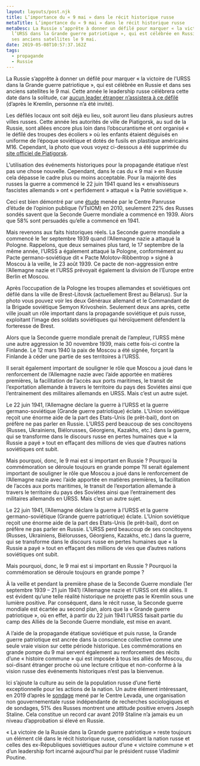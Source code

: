 ```yaml
---
layout: layouts/post.njk
title: L’importance du « 9 mai » dans le récit historique russe
metaTitle: L’importance du « 9 mai » dans le récit historique russe
metaDesc: La Russie s’apprête à donner un défilé pour marquer « la victoire de
  l’URSS dans la Grande guerre patriotique », qui est célébrée en Russie et dans
  ses anciens satellites le 9 mai.
date: 2019-05-08T10:57:37.162Z
tags:
  - propagande
  - Russie
---
```

La Russie s’apprête à donner un défilé pour marquer « la victoire de l’URSS dans la Grande guerre patriotique », qui est célébrée en Russie et dans ses anciens satellites le 9 mai. Cette année le leadership russe célébrera cette date dans la solitude, car [aucun leader étranger n’assistera à ce défilé](https://meduza.io/news/2019/04/29/inostrannye-lidery-ne-priedut-v-moskvu-na-parad-9-maya) (d’après le Kremlin, personne n’a été invité).

Les défilés locaux ont soit déjà eu lieu, soit auront lieu dans plusieurs autres villes russes. Cette année les autorités de ville de Piatigorsk, au sud de la Russie, sont allées encore plus loin dans l’obscurantisme et ont organisé « le défilé des troupes des écoliers » où les enfants étaient déguisés en uniforme de l’époque soviétique et dotés de fusils en plastique américains M16. Cependant, la photo que vous voyez ci-dessous a été supprimée du [site officiel de Piatigorsk](https://pyatigorsk.org/16693).

L’utilisation des événements historiques pour la propagande étatique n’est pas une chose nouvelle. Cependant, dans le cas du « 9 mai » en Russie cela dépasse le cadre plus ou moins acceptable. Pour la majorité des russes la guerre a commencé le 22 juin 1941 quand les « envahisseurs fascistes allemands » ont « perfidement » attaqué « la Patrie soviétique ».

Ceci est bien démontré par une [étude](https://wciom.ru/index.php?id=237&uid=1987) menée par le Centre Panrusse d’étude de l’opinion publique (VTsIOM) en 2010, seulement 22% des Russes sondés savent que la Seconde Guerre mondiale a commencé en 1939. Alors que 58% sont persuadés qu’elle a commencé en 1941.

Mais revenons aux faits historiques réels. La Seconde guerre mondiale a commencé le 1er septembre 1939 quand l’Allemagne nazie a attaqué la Pologne. Rappelons, que deux semaines plus tard, le 17 septembre de la même année, l’URSS a également attaqué la Pologne, conformément au Pacte germano-soviétique dit « Pacte Molotov-Ribbentrop » signé à Moscou à la veille, le 23 août 1939. Ce pacte de non-aggression entre l’Allemagne nazie et l’URSS prévoyait également la division de l’Europe entre Berlin et Moscou.

Après l’occupation de la Pologne les troupes allemandes et soviétiques ont défilé dans la ville de Brest-Litovsk (actuellement Brest au Bélarus). Sur la photo vous pouvez voir les deux Généraux allemand et le Commandant de la Brigade soviétique Semyon Krivoshein. Seulement deux ans après, cette ville jouait un rôle important dans la propagande soviétique et puis russe, exploitant l’image des soldats soviétiques qui héroïquement défendent la forteresse de Brest.

Alors que la Seconde guerre mondiale prenait de l’ampleur, l’URSS mène une autre aggression le 30 novembre 1939, mais cette fois-ci contre la Finlande. Le 12 mars 1940 la paix de Moscou a été signée, forçant la Finlande à céder une partie de ses territoires à l’URSS.

Il serait également important de souligner le rôle que Moscou a joué dans le renforcement de l’Allemagne nazie avec l’aide apportée en matières premières, la facilitation de l’accès aux ports maritimes, le transit de l’exportation allemande à travers le territoire du pays des Soviétes ainsi que l’entrainement des militaires allemands en URSS. Mais c’est un autre sujet.

Le 22 juin 1941, l’Allemagne déclare la guerre à l’URSS et la guerre germano-soviétique (Grande guerre patriotique) éclate. L’Union soviétique reçoit une énorme aide de la part des Etats-Unis (le prêt-bail), dont on préfère ne pas parler en Russie. L’URSS perd beaucoup de ses concitoyens (Russes, Ukrainiens, Biélorusses, Géorgiens, Kazakhs, etc.) dans la guerre, qui se transforme dans le discours russe en pertes humaines que « la Russie a payé » tout en effaçant des millions de vies que d’autres nations soviétiques ont subit.

Mais pourquoi, donc, le 9 mai est si important en Russie ? Pourquoi la commémoration se déroule toujours en grande pompe ?Il serait également important de souligner le rôle que Moscou a joué dans le renforcement de l’Allemagne nazie avec l’aide apportée en matières premières, la facilitation de l’accès aux ports maritimes, le transit de l’exportation allemande à travers le territoire du pays des Soviétes ainsi que l’entrainement des militaires allemands en URSS. Mais c’est un autre sujet.

Le 22 juin 1941, l’Allemagne déclare la guerre à l’URSS et la guerre germano-soviétique (Grande guerre patriotique) éclate. L’Union soviétique reçoit une énorme aide de la part des Etats-Unis (le prêt-bail), dont on préfère ne pas parler en Russie. L’URSS perd beaucoup de ses concitoyens (Russes, Ukrainiens, Biélorusses, Géorgiens, Kazakhs, etc.) dans la guerre, qui se transforme dans le discours russe en pertes humaines que « la Russie a payé » tout en effaçant des millions de vies que d’autres nations soviétiques ont subit.

Mais pourquoi, donc, le 9 mai est si important en Russie ? Pourquoi la commémoration se déroule toujours en grande pompe ?

À la veille et pendant la première phase de la Seconde Guerre mondiale (1er septembre 1939 – 21 juin 1941) l’Allemagne nazie et l’URSS ont été alliés. Il est évident qu’une telle réalité historique ne projette pas le Kremlin sous une lumière positive. Par conséquent, dans le récit russe, la Seconde guerre mondiale est écartée au second plan, alors que la « Grande guerre patriotique », où en effet, à partir du 22 juin 1941 l’URSS faisait partie du camp des Alliés de la Seconde Guerre mondiale, est mise en avant.

A l’aide de la propagande étatique soviétique et puis russe, la Grande guerre patriotique est ancrée dans la conscience collective comme une seule vraie vision sur cette période historique. Les commémorations en grande pompe du 9 mai servent également au renforcement des récits d’une « histoire commune » qui est imposée à tous les alliés de Moscou, du soi-disant étranger proche où une lecture critique et non-conforme à la vision russe des événements historiques n’est pas la bienvenue.

Ici s’ajoute la culture au sein de la population russe d’une fierté exceptionnelle pour les actions de la nation. Un autre élément intéressant, en 2019 d’après le [sondage](https://www.levada.ru/2019/04/16/uroven-odobreniya-stalina-rossiyanami-pobil-istoricheskij-rekord/) mené par le Centre Levada, une organisation non gouvernementale russe indépendante de recherches sociologiques et de sondages, 51% des Russes montrent une attitude positive envers Joseph Staline. Cela constitue un record car avant 2019 Staline n’a jamais eu un niveau d’approbation si élevé en Russie.

« La victoire de la Russie dans la Grande guerre patriotique » reste toujours un élément clé dans le récit historique russe, consolidant la nation russe et celles des ex-Républiques soviétiques autour d’une « victoire commune » et d’un leadership fort incarné aujourd’hui par le président russe Vladimir Poutine.